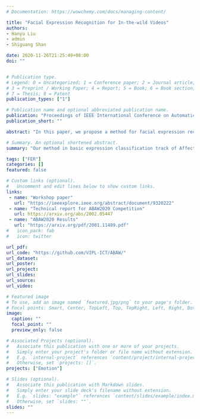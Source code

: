 ```yaml
---
# Documentation: https://wowchemy.com/docs/managing-content/

title: "Facial Expression Recognition for In-the-wild Videos"
authors:
- Hanyu Liu
- admin
- Shiguang Shan

date: 2020-11-26T21:25:49+08:00
doi: ""


# Publication type.
# Legend: 0 = Uncategorized; 1 = Conference paper; 2 = Journal article;
# 3 = Preprint / Working Paper; 4 = Report; 5 = Book; 6 = Book section;
# 7 = Thesis; 8 = Patent
publication_types: ["1"]

# Publication name and optional abbreviated publication name.
publication: "Proceedings of IEEE International Conference on Automatic Face and Gesture Recognition (FG), 2020"
publication_short: ""

abstract: "In this paper, we propose a method for facial expression recognition for in-the-wild videos. Our method combines Deep Residual Network (ResNet) and Bidirectional Recurrent Neutral Network with Long-Short-Term Memory Unit (BLSTM). This method won the 2 nd place in the seven basic expression classification track of Affective Behavior Analysis in-the-wild Competition held in conjunction with the IEEE International Conference on Automatic Face and Gesture Recognition (FG) 2020, achieving 66.9% accuracy and 40.8% final metric on the test set. We also visualize the learned attention maps and analyze the importance of different regions in facial expression recognition."

# Summary. An optional shortened abstract.
summary: "Our method in basic expression classification track of Affective Behavior Analysis in-the-wild(ABAW2020) Competition."

tags: ["FER"]
categories: []
featured: false

# Custom links (optional).
#   Uncomment and edit lines below to show custom links.
links:
 - name: "Workshop paper"
   url: "https://ieeexplore.ieee.org/abstract/document/9320222"
 - name: "Technical report for ABAW2020 Competition"
   url: https://arxiv.org/abs/2002.05447
 - name: "ABAW2020 Results"
   url: "https://arxiv.org/pdf/2001.11409.pdf"
#   icon_pack: fab
#   icon: twitter

url_pdf:
url_code: "https://github.com/VIPL-ICT/ABAW/"
url_dataset:
url_poster:
url_project:
url_slides:
url_source:
url_video:

# Featured image
# To use, add an image named `featured.jpg/png` to your page's folder. 
# Focal points: Smart, Center, TopLeft, Top, TopRight, Left, Right, BottomLeft, Bottom, BottomRight.
image:
  caption: ""
  focal_point: ""
  preview_only: false

# Associated Projects (optional).
#   Associate this publication with one or more of your projects.
#   Simply enter your project's folder or file name without extension.
#   E.g. `internal-project` references `content/project/internal-project/index.md`.
#   Otherwise, set `projects: []`.
projects: ["Emotion"]

# Slides (optional).
#   Associate this publication with Markdown slides.
#   Simply enter your slide deck's filename without extension.
#   E.g. `slides: "example"` references `content/slides/example/index.md`.
#   Otherwise, set `slides: ""`.
slides: ""
---
```

